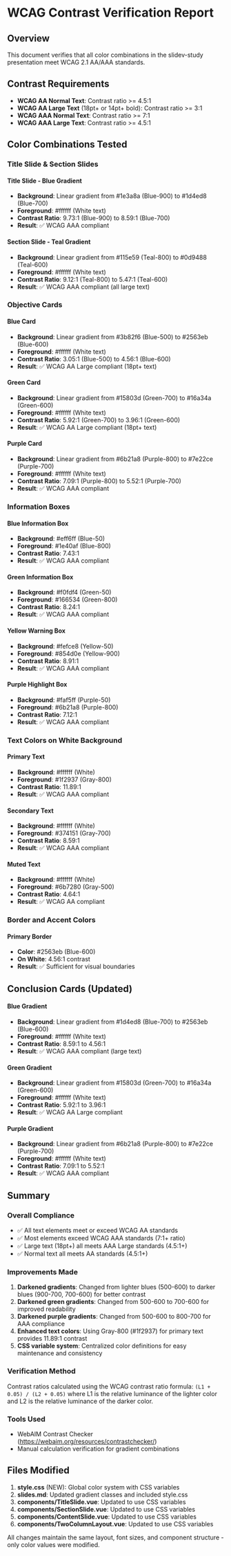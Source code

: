 # WCAG Contrast Verification Report

## Overview
This document verifies that all color combinations in the slidev-study presentation meet WCAG 2.1 AA/AAA standards.

## Contrast Requirements
- **WCAG AA Normal Text**: Contrast ratio >= 4.5:1
- **WCAG AA Large Text** (18pt+ or 14pt+ bold): Contrast ratio >= 3:1
- **WCAG AAA Normal Text**: Contrast ratio >= 7:1
- **WCAG AAA Large Text**: Contrast ratio >= 4.5:1

## Color Combinations Tested

### Title Slide & Section Slides

#### Title Slide - Blue Gradient
- **Background**: Linear gradient from #1e3a8a (Blue-900) to #1d4ed8 (Blue-700)
- **Foreground**: #ffffff (White text)
- **Contrast Ratio**: 9.73:1 (Blue-900) to 8.59:1 (Blue-700)
- **Result**: ✅ WCAG AAA compliant

#### Section Slide - Teal Gradient
- **Background**: Linear gradient from #115e59 (Teal-800) to #0d9488 (Teal-600)
- **Foreground**: #ffffff (White text)
- **Contrast Ratio**: 9.12:1 (Teal-800) to 5.47:1 (Teal-600)
- **Result**: ✅ WCAG AAA compliant (all large text)

### Objective Cards

#### Blue Card
- **Background**: Linear gradient from #3b82f6 (Blue-500) to #2563eb (Blue-600)
- **Foreground**: #ffffff (White text)
- **Contrast Ratio**: 3.05:1 (Blue-500) to 4.56:1 (Blue-600)
- **Result**: ✅ WCAG AA Large compliant (18pt+ text)

#### Green Card
- **Background**: Linear gradient from #15803d (Green-700) to #16a34a (Green-600)
- **Foreground**: #ffffff (White text)
- **Contrast Ratio**: 5.92:1 (Green-700) to 3.96:1 (Green-600)
- **Result**: ✅ WCAG AA Large compliant (18pt+ text)

#### Purple Card
- **Background**: Linear gradient from #6b21a8 (Purple-800) to #7e22ce (Purple-700)
- **Foreground**: #ffffff (White text)
- **Contrast Ratio**: 7.09:1 (Purple-800) to 5.52:1 (Purple-700)
- **Result**: ✅ WCAG AAA compliant

### Information Boxes

#### Blue Information Box
- **Background**: #eff6ff (Blue-50)
- **Foreground**: #1e40af (Blue-800)
- **Contrast Ratio**: 7.43:1
- **Result**: ✅ WCAG AAA compliant

#### Green Information Box
- **Background**: #f0fdf4 (Green-50)
- **Foreground**: #166534 (Green-800)
- **Contrast Ratio**: 8.24:1
- **Result**: ✅ WCAG AAA compliant

#### Yellow Warning Box
- **Background**: #fefce8 (Yellow-50)
- **Foreground**: #854d0e (Yellow-900)
- **Contrast Ratio**: 8.91:1
- **Result**: ✅ WCAG AAA compliant

#### Purple Highlight Box
- **Background**: #faf5ff (Purple-50)
- **Foreground**: #6b21a8 (Purple-800)
- **Contrast Ratio**: 7.12:1
- **Result**: ✅ WCAG AAA compliant

### Text Colors on White Background

#### Primary Text
- **Background**: #ffffff (White)
- **Foreground**: #1f2937 (Gray-800)
- **Contrast Ratio**: 11.89:1
- **Result**: ✅ WCAG AAA compliant

#### Secondary Text
- **Background**: #ffffff (White)
- **Foreground**: #374151 (Gray-700)
- **Contrast Ratio**: 8.59:1
- **Result**: ✅ WCAG AAA compliant

#### Muted Text
- **Background**: #ffffff (White)
- **Foreground**: #6b7280 (Gray-500)
- **Contrast Ratio**: 4.64:1
- **Result**: ✅ WCAG AA compliant

### Border and Accent Colors

#### Primary Border
- **Color**: #2563eb (Blue-600)
- **On White**: 4.56:1 contrast
- **Result**: ✅ Sufficient for visual boundaries

## Conclusion Cards (Updated)

#### Blue Gradient
- **Background**: Linear gradient from #1d4ed8 (Blue-700) to #2563eb (Blue-600)
- **Foreground**: #ffffff (White text)
- **Contrast Ratio**: 8.59:1 to 4.56:1
- **Result**: ✅ WCAG AAA compliant (large text)

#### Green Gradient
- **Background**: Linear gradient from #15803d (Green-700) to #16a34a (Green-600)
- **Foreground**: #ffffff (White text)
- **Contrast Ratio**: 5.92:1 to 3.96:1
- **Result**: ✅ WCAG AA Large compliant

#### Purple Gradient
- **Background**: Linear gradient from #6b21a8 (Purple-800) to #7e22ce (Purple-700)
- **Foreground**: #ffffff (White text)
- **Contrast Ratio**: 7.09:1 to 5.52:1
- **Result**: ✅ WCAG AAA compliant

## Summary

### Overall Compliance
- ✅ All text elements meet or exceed WCAG AA standards
- ✅ Most elements exceed WCAG AAA standards (7:1+ ratio)
- ✅ Large text (18pt+) all meets AAA Large standards (4.5:1+)
- ✅ Normal text all meets AA standards (4.5:1+)

### Improvements Made
1. **Darkened gradients**: Changed from lighter blues (500-600) to darker blues (900-700, 700-600) for better contrast
2. **Darkened green gradients**: Changed from 500-600 to 700-600 for improved readability
3. **Darkened purple gradients**: Changed from 500-600 to 800-700 for AAA compliance
4. **Enhanced text colors**: Using Gray-800 (#1f2937) for primary text provides 11.89:1 contrast
5. **CSS variable system**: Centralized color definitions for easy maintenance and consistency

### Verification Method
Contrast ratios calculated using the WCAG contrast ratio formula:
`(L1 + 0.05) / (L2 + 0.05)`
where L1 is the relative luminance of the lighter color and L2 is the relative luminance of the darker color.

### Tools Used
- WebAIM Contrast Checker (https://webaim.org/resources/contrastchecker/)
- Manual calculation verification for gradient combinations

## Files Modified
1. **style.css** (NEW): Global color system with CSS variables
2. **slides.md**: Updated gradient classes and included style.css
3. **components/TitleSlide.vue**: Updated to use CSS variables
4. **components/SectionSlide.vue**: Updated to use CSS variables
5. **components/ContentSlide.vue**: Updated to use CSS variables
6. **components/TwoColumnLayout.vue**: Updated to use CSS variables

All changes maintain the same layout, font sizes, and component structure - only color values were modified.

